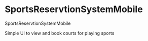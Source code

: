 # SportsReservtionSystemMobile
SportsReservtionSystemMobile

Simple UI to view and book courts for playing sports
